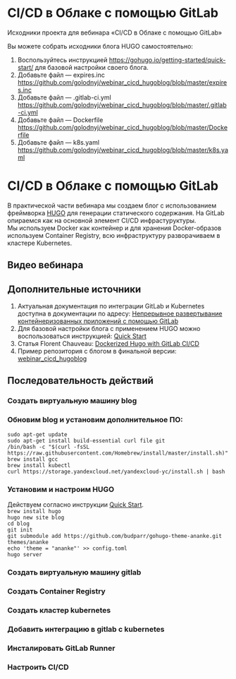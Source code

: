 # CI/CD в Облаке с помощью GitLab

Исходники проекта для вебинара «CI/CD в Облаке с помощью GitLab»

Вы можете собрать исходники блога HUGO самостоятельно:

1. Воспользуйтесь инструкцией https://gohugo.io/getting-started/quick-start/ для базовой настройки своего блога.
2. Добавьте файл — expires.inc https://github.com/golodnyj/webinar_cicd_hugoblog/blob/master/expires.inc
3. Добавьте файл — .gitlab-ci.yml https://github.com/golodnyj/webinar_cicd_hugoblog/blob/master/.gitlab-ci.yml
4. Добавьте файл — Dockerfile https://github.com/golodnyj/webinar_cicd_hugoblog/blob/master/Dockerfile
5. Добавьте файл — k8s.yaml https://github.com/golodnyj/webinar_cicd_hugoblog/blob/master/k8s.yaml

# CI/CD в Облаке с помощью GitLab

В практической части вебинара мы создаем блог с использованием фреймворка [HUGO](https://gohugo.io/) 
для генерации статического содержания. На GitLab опираемся как на основной элемент CI/CD инфрастуруктуры.  
Мы используем Docker как контейнер и для хранения Docker-образов используем Container Registry, 
всю инфраструктуру разворачиваем в кластере Kubernetes.

## Видео вебинара

## Дополнительные источники
1. Актуальная документация по интеграции GitLab и Kubernetes доступна в документации по адресу:
[Непрерывное развертывание контейнеризованных приложений с помощью GitLab](https://cloud.yandex.ru/docs/solutions/infrastructure-management/gitlab-containers)
2. Для базовой настройки блога с применением HUGO можно воспользоваться инструкцией: 
[Quick Start](https://gohugo.io/getting-started/quick-start/)
3. Статья Florent Chauveau: 
[Dockerized Hugo with GitLab CI/CD](https://blog.callr.tech/static-blog-hugo-docker-gitlab/)
4. Пример репозитория с блогом в финальной версии:
[webinar_cicd_hugoblog](https://github.com/golodnyj/webinar_cicd_hugoblog)

## Последовательность действий
### Создать виртуальную машину blog
### Обновим blog и установим дополнительное ПО:
`sudo apt-get update`    
`sudo apt-get install build-essential curl file git`  
`/bin/bash -c "$(curl -fsSL https://raw.githubusercontent.com/Homebrew/install/master/install.sh)"`  
`brew install gcc`  
`brew install kubectl`  
`curl https://storage.yandexcloud.net/yandexcloud-yc/install.sh | bash`  

### Установим и настроим HUGO
Действуем согласно инструкции [Quick Start](https://gohugo.io/getting-started/quick-start/).   
`brew install hugo`  
`hugo new site blog`  
`cd blog`  
`git init`  
`git submodule add https://github.com/budparr/gohugo-theme-ananke.git themes/ananke`  
`echo 'theme = "ananke"' >> config.toml`  
`hugo server`  

### Создать виртуальную машину gitlab
### Создать Container Registry
### Создать кластер kubernetes
### Добавить интеграцию в gitlab с kubernetes
### Инсталировать GitLab Runner
### Настроить CI/CD

